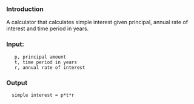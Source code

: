 ### Introduction
A calculator that calculates simple interest given principal, annual rate of interest and time period in years.

### Input:
```
   p, principal amount
   t, time period in years
   r, annual rate of interest
```
### Output
```   simple interest = p*t*r ```
